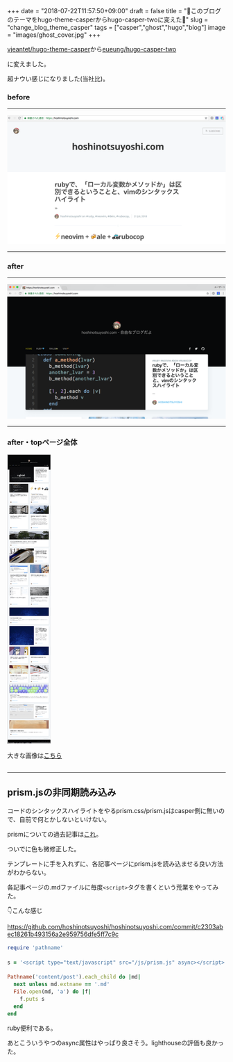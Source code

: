 +++
date = "2018-07-22T11:57:50+09:00"
draft = false
title = "👻このブログのテーマをhugo-theme-casperからhugo-casper-twoに変えた👻"
slug = "change_blog_theme_casper"
tags = ["casper","ghost","hugo","blog"]
image = "images/ghost_cover.jpg"
+++


[vjeantet/hugo-theme-casper](https://github.com/vjeantet/hugo-theme-casper)から[eueung/hugo-casper-two](https://github.com/eueung/hugo-casper-two)

に変えました。

超ナウい感じになりました(当社比)。

<!--more-->

### before

---

<img alt="old casper" src="/images/old_casper.png" width=600>

---

### after

---

<img alt="casper two" src="/images/casper_two.png" width=600>

---

### after・topページ全体

<img alt="casper two" src="/images/top_small.png" width=100>

大きな画像は[こちら](/images/top_full_ipad.png)

## 

---

## prism.jsの非同期読み込み

コードのシンタックスハイライトをやるprism.css/prism.jsはcasper側に無いので、自前で何とかしないといけない。

prismについての過去記事は[これ](/post/prismjs_intro/)。

ついでに色も微修正した。

テンプレートに手を入れずに、各記事ページにprism.jsを読み込ませる良い方法がわからない。

各記事ページの.mdファイルに毎度`<script>`タグを書くという荒業をやってみた。

👇こんな感じ

https://github.com/hoshinotsuyoshi/hoshinotsuyoshi.com/commit/c2303abec18261b493156a2e959756dfe5ff7c9c

```ruby
require 'pathname'

s = '<script type="text/javascript" src="/js/prism.js" async></script>'

Pathname('content/post').each_child do |md|
  next unless md.extname == '.md'
  File.open(md, 'a') do |f|
    f.puts s
  end
end
```

ruby便利である。

あとこういうやつのasync属性はやっぱり良さそう。lighthouseの評価も良かった。

<script type="text/javascript" src="/js/prism.js" async></script>

